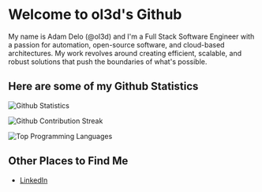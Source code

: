 # Welcome to ol3d's Github

My name is Adam Delo (@ol3d) and I'm a Full Stack Software Engineer with a passion for automation, open-source software, and cloud-based architectures. My work revolves around creating efficient, scalable, and robust solutions that push the boundaries of what's possible.

## Here are some of my Github Statistics

![Github Statistics](https://github-readme-stats.vercel.app/api?username=ol3d&show_icons=true&theme=graywhite)

![Github Contribution Streak](https://github-readme-streak-stats.herokuapp.com/?user=ol3d&theme=graywhite)

![Top Programming Languages](https://github-readme-stats.vercel.app/api/top-langs/?username=ol3d&theme=graywhite&layout=compact)

## Other Places to Find Me

- [LinkedIn](https://www.linkedin.com/in/adam-delo/)
